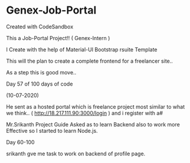 # Genex-Job-Portal
Created with CodeSandbox

This a Job-Portal Project!! ( Genex-Intern )

I Create with the help of Material-UI Bootstrap rsuite Template

This will the plan to create a complete frontend for a freelancer site..

As a step this is good move..


Day 57 of 100 days of code

(10-07-2020)

He sent as a hosted portal which is freelance project most similar to what we think..  ( http://18.217.111.90:3000/login ) and i register with a#

Mr.Srikanth Project Guide Asked as to learn Backend also to work more Effective so I started to learn Node.js.


Day 60-100 

srikanth gve me task to work on backend of profile page.
